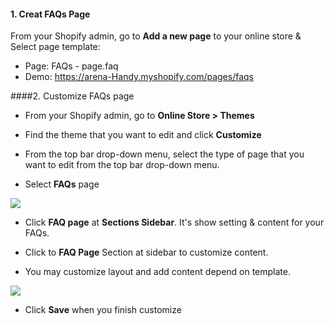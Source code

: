 #### 1. Creat FAQs Page
From your Shopify admin, go to **Add a new page** to your online store & Select page template: 

* Page: FAQs - page.faq
 * Demo: https://arena-Handy.myshopify.com/pages/faqs

####2. Customize FAQs page

* From your Shopify admin, go to **Online Store &gt; Themes**

* Find the theme that you want to edit and click **Customize**

* From the top bar drop-down menu, select the type of page that you want to edit from the top bar drop-down menu.

* Select **FAQs** page

![](/assets/faqs1.png)

* Click **FAQ page** at **Sections Sidebar**. It's show setting & content for your FAQs.

* Click to **FAQ Page** Section at sidebar to customize content.

* You may customize layout and add content depend on template.

![](/assets/faqcontent.png)

* Click **Save** when you finish customize




